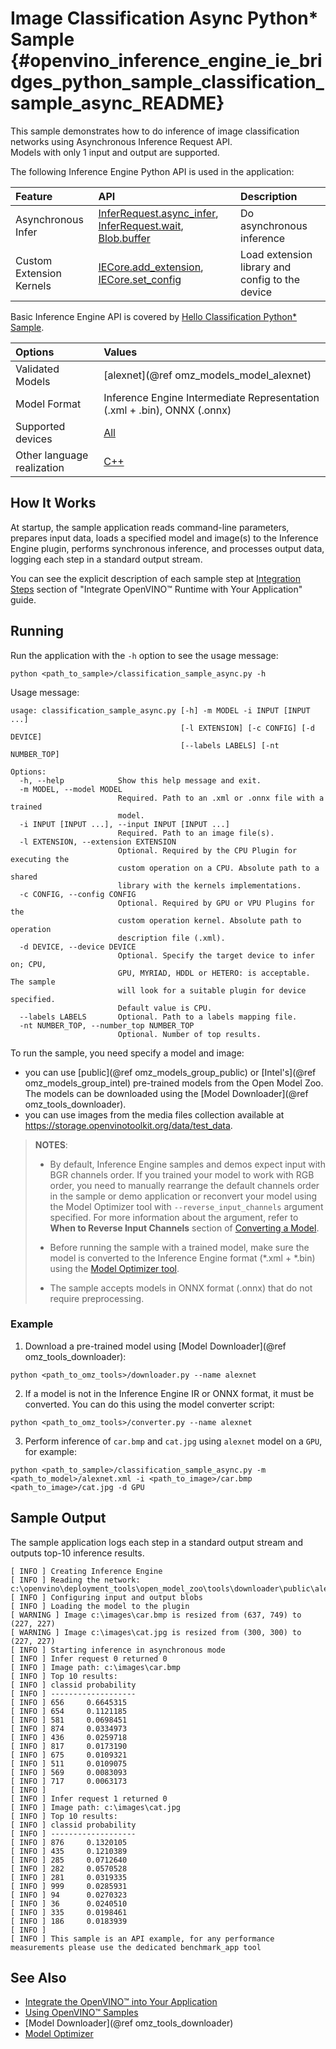 # Image Classification Async Python* Sample {#openvino_inference_engine_ie_bridges_python_sample_classification_sample_async_README}

This sample demonstrates how to do inference of image classification networks using Asynchronous Inference Request API.  
Models with only 1 input and output are supported.

The following Inference Engine Python API is used in the application:

| Feature                  | API                                                                                                                         | Description                                           |
| :----------------------- | :-------------------------------------------------------------------------------------------------------------------------- | :---------------------------------------------------- |
| Asynchronous Infer       | [InferRequest.async_infer], [InferRequest.wait], [Blob.buffer]                                                                                                  | Do asynchronous inference                             |
| Custom Extension Kernels | [IECore.add_extension], [IECore.set_config]                                                                                 | Load extension library and config to the device       |

Basic Inference Engine API is covered by [Hello Classification Python* Sample](../hello_classification/README.md).

| Options                    | Values                                                                                                    |
| :------------------------- | :-------------------------------------------------------------------------------------------------------- |
| Validated Models           | [alexnet](@ref omz_models_model_alexnet) |
| Model Format               | Inference Engine Intermediate Representation (.xml + .bin), ONNX (.onnx) |
| Supported devices          | [All](../../../docs/OV_Runtime_UG/supported_plugins/Supported_Devices.md) |
| Other language realization | [C++](../../../samples/cpp/classification_sample_async/README.md) |

## How It Works

At startup, the sample application reads command-line parameters, prepares input data, loads a specified model and image(s) to the Inference Engine plugin, performs synchronous inference, and processes output data, logging each step in a standard output stream.

You can see the explicit description of
each sample step at [Integration Steps](../../../docs/OV_Runtime_UG/Integrate_with_customer_application.md) section of "Integrate OpenVINO™ Runtime with Your Application" guide.

## Running

Run the application with the `-h` option to see the usage message:

```
python <path_to_sample>/classification_sample_async.py -h
```

Usage message:

```
usage: classification_sample_async.py [-h] -m MODEL -i INPUT [INPUT ...]
                                      [-l EXTENSION] [-c CONFIG] [-d DEVICE]
                                      [--labels LABELS] [-nt NUMBER_TOP]

Options:
  -h, --help            Show this help message and exit.
  -m MODEL, --model MODEL
                        Required. Path to an .xml or .onnx file with a trained
                        model.
  -i INPUT [INPUT ...], --input INPUT [INPUT ...]
                        Required. Path to an image file(s).
  -l EXTENSION, --extension EXTENSION
                        Optional. Required by the CPU Plugin for executing the
                        custom operation on a CPU. Absolute path to a shared
                        library with the kernels implementations.
  -c CONFIG, --config CONFIG
                        Optional. Required by GPU or VPU Plugins for the
                        custom operation kernel. Absolute path to operation
                        description file (.xml).
  -d DEVICE, --device DEVICE
                        Optional. Specify the target device to infer on; CPU,
                        GPU, MYRIAD, HDDL or HETERO: is acceptable. The sample
                        will look for a suitable plugin for device specified.
                        Default value is CPU.
  --labels LABELS       Optional. Path to a labels mapping file.
  -nt NUMBER_TOP, --number_top NUMBER_TOP
                        Optional. Number of top results.
```

To run the sample, you need specify a model and image:

- you can use [public](@ref omz_models_group_public) or [Intel's](@ref omz_models_group_intel) pre-trained models from the Open Model Zoo. The models can be downloaded using the [Model Downloader](@ref omz_tools_downloader).
- you can use images from the media files collection available at https://storage.openvinotoolkit.org/data/test_data.

> **NOTES**:
>
> - By default, Inference Engine samples and demos expect input with BGR channels order. If you trained your model to work with RGB order, you need to manually rearrange the default channels order in the sample or demo application or reconvert your model using the Model Optimizer tool with `--reverse_input_channels` argument specified. For more information about the argument, refer to **When to Reverse Input Channels** section of [Converting a Model](../../../docs/MO_DG/prepare_model/convert_model/Converting_Model.md).
>
> - Before running the sample with a trained model, make sure the model is converted to the Inference Engine format (\*.xml + \*.bin) using the [Model Optimizer tool](../../../docs/MO_DG/Deep_Learning_Model_Optimizer_DevGuide.md).
>
> - The sample accepts models in ONNX format (.onnx) that do not require preprocessing.

### Example
1. Download a pre-trained model using [Model Downloader](@ref omz_tools_downloader):
```
python <path_to_omz_tools>/downloader.py --name alexnet
```

2. If a model is not in the Inference Engine IR or ONNX format, it must be converted. You can do this using the model converter script:

```
python <path_to_omz_tools>/converter.py --name alexnet
```

3. Perform inference of `car.bmp` and `cat.jpg` using `alexnet` model on a `GPU`, for example:

```
python <path_to_sample>/classification_sample_async.py -m <path_to_model>/alexnet.xml -i <path_to_image>/car.bmp <path_to_image>/cat.jpg -d GPU
```

## Sample Output

The sample application logs each step in a standard output stream and outputs top-10 inference results.

```
[ INFO ] Creating Inference Engine
[ INFO ] Reading the network: c:\openvino\deployment_tools\open_model_zoo\tools\downloader\public\alexnet\FP32\alexnet.xml
[ INFO ] Configuring input and output blobs
[ INFO ] Loading the model to the plugin
[ WARNING ] Image c:\images\car.bmp is resized from (637, 749) to (227, 227)
[ WARNING ] Image c:\images\cat.jpg is resized from (300, 300) to (227, 227)
[ INFO ] Starting inference in asynchronous mode
[ INFO ] Infer request 0 returned 0
[ INFO ] Image path: c:\images\car.bmp
[ INFO ] Top 10 results:
[ INFO ] classid probability
[ INFO ] -------------------
[ INFO ] 656     0.6645315
[ INFO ] 654     0.1121185
[ INFO ] 581     0.0698451
[ INFO ] 874     0.0334973
[ INFO ] 436     0.0259718
[ INFO ] 817     0.0173190
[ INFO ] 675     0.0109321
[ INFO ] 511     0.0109075
[ INFO ] 569     0.0083093
[ INFO ] 717     0.0063173
[ INFO ]
[ INFO ] Infer request 1 returned 0
[ INFO ] Image path: c:\images\cat.jpg
[ INFO ] Top 10 results:
[ INFO ] classid probability
[ INFO ] -------------------
[ INFO ] 876     0.1320105
[ INFO ] 435     0.1210389
[ INFO ] 285     0.0712640
[ INFO ] 282     0.0570528
[ INFO ] 281     0.0319335
[ INFO ] 999     0.0285931
[ INFO ] 94      0.0270323
[ INFO ] 36      0.0240510
[ INFO ] 335     0.0198461
[ INFO ] 186     0.0183939
[ INFO ]
[ INFO ] This sample is an API example, for any performance measurements please use the dedicated benchmark_app tool
```

## See Also

- [Integrate the OpenVINO™ into Your Application](../../../docs/OV_Runtime_UG/Integrate_with_customer_application.md)
- [Using OpenVINO™ Samples](../../../docs/OV_Runtime_UG/Samples_Overview.md)
- [Model Downloader](@ref omz_tools_downloader)
- [Model Optimizer](../../../docs/MO_DG/Deep_Learning_Model_Optimizer_DevGuide.md)

[IECore]:https://docs.openvino.ai/latest/ie_python_api/classie__api_1_1IECore.html
[IECore.add_extension]:https://docs.openvino.ai/latest/ie_python_api/classie__api_1_1IECore.html#a8a4b671a9928c7c059bd1e76d2333967
[IECore.set_config]:https://docs.openvino.ai/latest/ie_python_api/classie__api_1_1IECore.html#a2c738cee90fca27146e629825c039a05
[IECore.read_network]:https://docs.openvino.ai/latest/ie_python_api/classie__api_1_1IECore.html#a0d69c298618fab3a08b855442dca430f
[IENetwork.input_info]:https://docs.openvino.ai/latest/ie_python_api/classie__api_1_1IENetwork.html#data_fields
[IENetwork.outputs]:https://docs.openvino.ai/latest/ie_python_api/classie__api_1_1IENetwork.html#data_fields
[InputInfoPtr.precision]:https://docs.openvino.ai/latest/ie_python_api/classie__api_1_1InputInfoPtr.html#data_fields
[DataPtr.precision]:https://docs.openvino.ai/latest/ie_python_api/classie__api_1_1DataPtr.html#data_fields
[IECore.load_network]:https://docs.openvino.ai/latest/ie_python_api/classie__api_1_1IECore.html#ac9a2e043d14ccfa9c6bbf626cfd69fcc
[InputInfoPtr.input_data.shape]:https://docs.openvino.ai/latest/ie_python_api/classie__api_1_1InputInfoPtr.html#data_fields
[InferRequest.async_infer]:https://docs.openvino.ai/latest/ie_python_api/classie__api_1_1InferRequest.html#a95ebe0368cdf4d5d64f9fddc8ee1cd0e
[InferRequest.wait]:https://docs.openvino.ai/latest/ie_python_api/classie__api_1_1InferRequest.html#a936fa50a7531e2f9a9e9c3d45afc9b43
<!-- TODO replace by python API link -->
[Blob.buffer]:https://docs.openvino.ai/latest/classInferenceEngine_1_1Blob.html#a0cad47b43204b115b4017b6b2564fa7e
